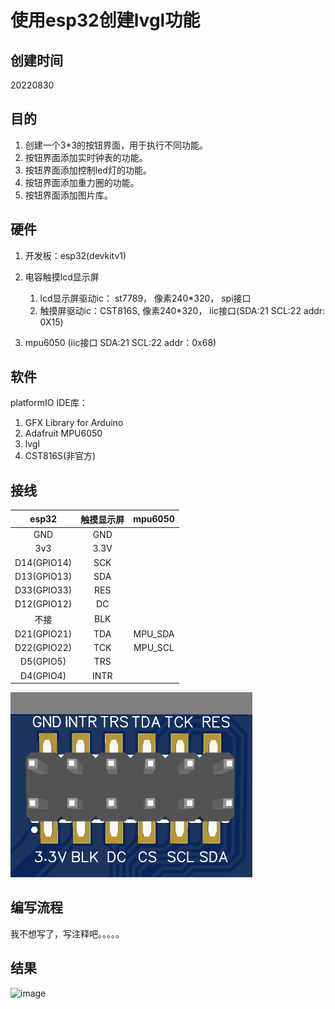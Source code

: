 <!--
 * @Author: BlueBoxChamil 283040422@qq.com
 * @Date: 2022-08-30 15:57:13
 * @LastEditors: BlueBoxChamil 283040422@qq.com
 * @LastEditTime: 2022-08-30 17:44:36
 * @FilePath: \20220826\README.md
 * @Description: 
 * 
 * Copyright (c) 2022 by BlueBoxChamil 283040422@qq.com, All Rights Reserved. 
-->
# 使用esp32创建lvgl功能

## 创建时间
20220830

## 目的
1. 创建一个3*3的按钮界面，用于执行不同功能。
2. 按钮界面添加实时钟表的功能。
3. 按钮界面添加控制led灯的功能。
4. 按钮界面添加重力圈的功能。
5. 按钮界面添加图片库。
   
## 硬件
1. 开发板：esp32(devkitv1)
2. 电容触摸lcd显示屏
   
   1. lcd显示屏驱动ic： st7789， 像素240*320， spi接口
   2. 触摸屏驱动ic：CST816S, 像素240*320， iic接口(SDA:21  SCL:22 addr: 0X15)
3. mpu6050 (iic接口 SDA:21 SCL:22 addr：0x68)

## 软件
platformIO IDE库：
1. GFX Library for Arduino
2. Adafruit MPU6050
3. lvgl
4. CST816S(非官方)
## 接线
|    esp32    | 触摸显示屏 | mpu6050 |
| :---------: | :--------: | :-----: |
|     GND     |    GND     |
|     3v3     |    3.3V    |
| D14(GPIO14) |    SCK     |
| D13(GPIO13) |    SDA     |
| D33(GPIO33) |    RES     |
| D12(GPIO12) |     DC     |
|    不接     |    BLK     |
| D21(GPIO21) |    TDA     | MPU_SDA |
| D22(GPIO22) |    TCK     | MPU_SCL |
|  D5(GPIO5)  |    TRS     |
|  D4(GPIO4)  |    INTR    |


 ![](image/01.png)

 ## 编写流程
我不想写了，写注释吧。。。。。

## 结果
![image](https://github.com/BlueBoxChamil/LVGL-clock/tree/master/image/../../../../../../../image/gif-1.gif)